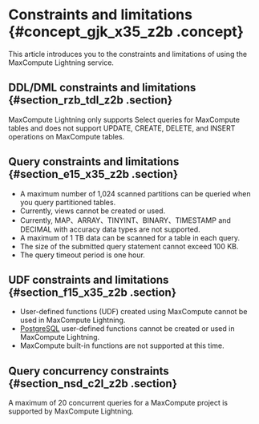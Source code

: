 # Constraints and limitations {#concept_gjk_x35_z2b .concept}

This article introduces you to the constraints and limitations of using the MaxCompute Lightning service.

## DDL/DML constraints and limitations {#section_rzb_tdl_z2b .section}

MaxCompute Lightning only supports Select queries for MaxCompute tables and does not support UPDATE, CREATE, DELETE, and INSERT operations on MaxCompute tables.

## Query constraints and limitations {#section_e15_x35_z2b .section}

-   A maximum number of 1,024 scanned partitions can be queried when you query partitioned tables.
-   Currently, views cannot be created or used.
-   Currently, MAP、ARRAY、TINYINT、BINARY、TIMESTAMP and DECIMAL with accuracy data types are not supported.
-   A maximum of 1 TB data can be scanned for a table in each query.
-   The size of the submitted query statement cannot exceed 100 KB.
-   The query timeout period is one hour.

## UDF constraints and limitations {#section_f15_x35_z2b .section}

-   User-defined functions \(UDF\) created using MaxCompute cannot be used in MaxCompute Lightning.
-   [PostgreSQL](https://www.postgresql.org/docs/8.2/static/functions.html) user-defined functions cannot be created or used in MaxCompute Lightning.
-   MaxCompute built-in functions are not supported at this time.

## Query concurrency constraints {#section_nsd_c2l_z2b .section}

A maximum of 20 concurrent queries for a MaxCompute project is supported by MaxCompute Lightning.

